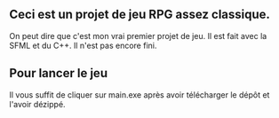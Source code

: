 ## Ceci est un projet de jeu RPG assez classique.
On peut dire que c'est mon vrai premier projet de jeu. Il est fait avec la SFML et du C++.
Il n'est pas encore fini.

## Pour lancer le jeu
Il vous suffit de cliquer sur main.exe après avoir télécharger le dépôt et l'avoir dézippé.
